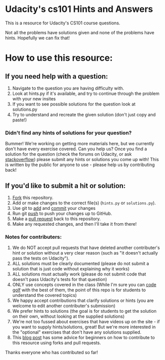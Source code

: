 Udacity's cs101 Hints and Answers
=================================

This is a resource for Udacity's CS101 course questions.

Not all the problems have solutions given and none of the problems have hints.
Hopefully we can fix that!

# How to use this resource:

## If you need help with a question:

1. Navigate to the question you are having difficulty with.
2. Look at hints.py if it's available, and try to continue through the problem
   with your new insites
3. If you want to see possible solutions for the question look at solutions.py
4. Try to understand and recreate the given solution (don't just copy and
   paste!)

### Didn't find any hints of solutions for your question?

Bummer! We're working on getting more materials here, but we currently don't
have every exercise covered. Can you help us? Once you find a solution for the
question (check the forums on Udacity, or ask
[stackoverflow](http://stackoverflow.com/)) please submit any hints or
solutions you come up with! This is written by the public for anyone to use -
please help us by contributing back!


## If you'd like to submit a hit or solution:

1. [Fork](https://help.github.com/articles/fork-a-repo) this repository.
2. Add or make changes to the correct file(s) (`hints.py` or `solutions.py`).
3. Use git to [add](https://www.atlassian.com/git/tutorial/git-basics#!add) and [commit](https://www.atlassian.com/git/tutorial/git-basics#!commit) your changes
4. Run git [push](https://www.atlassian.com/git/tutorial/remote-repositories#!push) to push your changes up to GitHub.
5. Make a [pull request](https://help.github.com/articles/using-pull-requests) back to this repository.
6. Make any requested changes, and then I'll take it from there!

### Notes for contributers:

1. We do NOT accept pull requests that have deleted another contributer's hint or solution without a very clear reason (such as "it doesn't actually pass the tests on Udacity").
2. ALL solutions must be clearly documented (please do not submit a solution that is just code without explaining why it works)
3. ALL solutions must actually work (please do not submit code that doesn't pass Udacity's tests for that question)
4. ONLY use concepts covered in the class (While I'm sure you can [code golf](http://en.wikipedia.org/wiki/Code_golf) with the best of them, the point of this repo is for students to understand the covered topics)
5. We happy accept contributions that clarify solutions or hints (you are welcome to edit another contributer's submission)
6. We prefer hints to solutions (the goal is for students to get the solution on their own, without looking at the supplied solutions)
7. We're not too fussed about exercises that have videos up on the site - if you want to supply hints/solutions, great! But we're more interested in the "optional" exercises that don't have any solutions supplied.
8. This [blog post](http://www.tracecode.com.au/blog/github-fork-and-pull-requests/) has some advice for beginners on how to contribute to this resource using forks and pull requests.

Thanks everyone who has contributed so far!
